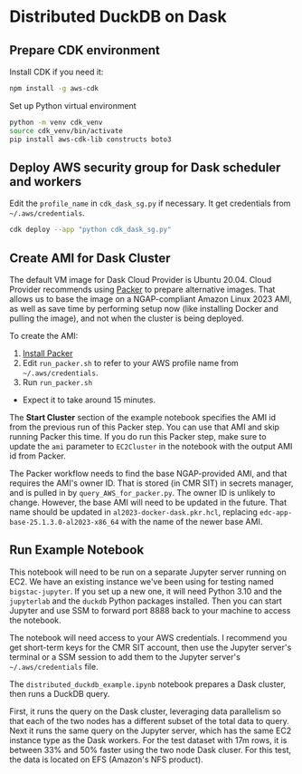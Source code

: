 # Distributed DuckDB on Dask

## Prepare CDK environment

Install CDK if you need it:
```bash
npm install -g aws-cdk
```

Set up Python virtual environment
```bash
python -m venv cdk_venv
source cdk_venv/bin/activate
pip install aws-cdk-lib constructs boto3
```

## Deploy AWS security group for Dask scheduler and workers

Edit the `profile_name` in `cdk_dask_sg.py` if necessary. It get credentials from `~/.aws/credentials`.
```bash
cdk deploy --app "python cdk_dask_sg.py"
```

## Create AMI for Dask Cluster

The default VM image for Dask Cloud Provider is Ubuntu 20.04. Cloud Provider recommends using [Packer](https://developer.hashicorp.com/packer) to prepare alternative images. That allows us to base the image on a NGAP-compliant Amazon Linux 2023 AMI, as well as save time by performing setup now (like installing Docker and pulling the image), and not when the cluster is being deployed.

To create the AMI:

1. [Install Packer](https://developer.hashicorp.com/packer/install)
2. Edit `run_packer.sh` to refer to your AWS profile name from `~/.aws/credentials`.
3. Run `run_packer.sh`
  - Expect it to take around 15 minutes.

The **Start Cluster** section of the example notebook specifies the AMI id from the previous run of this Packer step. You can use that AMI and skip running Packer this time. If you do run this Packer step, make sure to update the `ami` parameter to `EC2Cluster` in the notebook with the output AMI id from Packer.

The Packer workflow needs to find the base NGAP-provided AMI, and that requires the AMI's owner ID. That is stored (in CMR SIT) in secrets manager, and is pulled in by `query_AWS_for_packer.py`. The owner ID is unlikely to change. However, the base AMI will need to be updated in the future. That name should be updated in `al2023-docker-dask.pkr.hcl`, replacing `edc-app-base-25.1.3.0-al2023-x86_64` with the name of the newer base AMI.

## Run Example Notebook

This notebook will need to be run on a separate Jupyter server running on EC2. We have an existing instance we've been using for testing named `bigstac-jupyter`. If you set up a new one, it will need Python 3.10 and the `jupyterlab` and the `duckdb` Python packages installed. Then you can start Jupyter and use SSM to forward port 8888 back to your machine to access the notebook.

The notebook will need access to your AWS credentials. I recommend you get short-term keys for the CMR SIT account, then use the Jupyter server's terminal or a SSM session to add them to the Jupyter server's `~/.aws/credentials` file.

The `distributed_duckdb_example.ipynb` notebook prepares a Dask cluster, then runs a DuckDB query.

First, it runs the query on the Dask cluster, leveraging data parallelism so that each of the two nodes has a different subset of the total data to query. Next it runs the same query on the Jupyter server, which has the same EC2 instance type as the Dask workers. For the test dataset with 17m rows, it is between 33% and 50% faster using the two node Dask cluser. For this test, the data is located on EFS (Amazon's NFS product).
